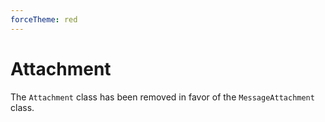 ```yaml
---
forceTheme: red
---
```


# Attachment

The `Attachment` class has been removed in favor of the `MessageAttachment` class.